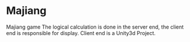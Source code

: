 # Majiang
Majiang game
The logical calculation is done in the server end, the client end is responsible for display. Client end is a Unity3d Project.
